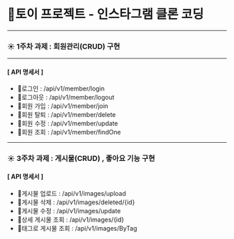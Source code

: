# 🧱토이 프로젝트 - 인스타그램 클론 코딩
---

### ☀️ 1주차 과제 : 회원관리(CRUD) 구현
---
#### [ API 명세서 ]
-  🔐로그인 : /api/v1/member/login
-  🔐로그아웃 : /api/v1/member/logout
-  🔐회원 가입 : /api/v1/member/join
-  🔐회원 탈퇴 : /api/v1/member/delete
-  🔐회원 수정 : /api/v1/member/update
-  🔐회원 조회 : /api/v1/member/findOne
---
### ☀️ 3주차 과제 : 게시물(CRUD) , 좋아요 기능 구현

#### [ API 명세서 ]
-  🔐게시물 업로드 : /api/v1/images/upload
-  🔐게시물 삭제 : /api/v1/images/deleted/{id}
-  🔐게시물 수정 : /api/v1/images/update
-  🔐상세 게시물 조회 : /api/v1/images/{id}
-  🔐태그로 게시물 조회 : /api/v1/images/ByTag

